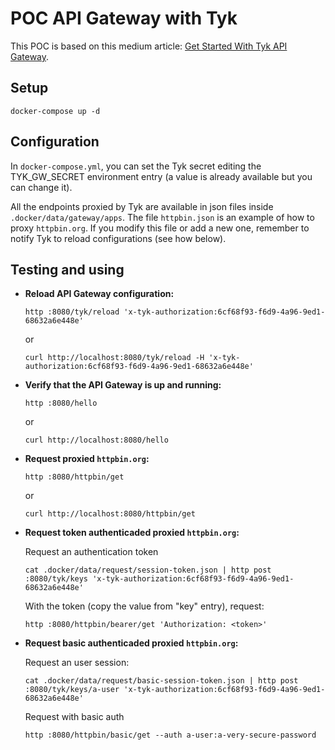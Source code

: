 # POC API Gateway with Tyk

This POC is based on this medium article: [Get Started With Tyk API Gateway](https://medium.com/geekculture/get-started-with-tyk-api-gateway-aae127186e1b).

## Setup

```
docker-compose up -d
```

## Configuration

In `docker-compose.yml`, you can set the Tyk secret editing the TYK_GW_SECRET environment entry (a value is already available but you can change it).

All the endpoints proxied by Tyk are available in json files inside `.docker/data/gateway/apps`. The file `httpbin.json` is an example of how to proxy `httpbin.org`. If you modify this file or add a new one, remember to notify Tyk to reload configurations (see how below).

## Testing and using

- **Reload API Gateway configuration:**

    ```
    http :8080/tyk/reload 'x-tyk-authorization:6cf68f93-f6d9-4a96-9ed1-68632a6e448e'
    ```

    or

    ```
    curl http://localhost:8080/tyk/reload -H 'x-tyk-authorization:6cf68f93-f6d9-4a96-9ed1-68632a6e448e'
    ```

- **Verify that the API Gateway is up and running:**

    ```
    http :8080/hello
    ```

    or

    ```
    curl http://localhost:8080/hello
    ```

- **Request proxied `httpbin.org`:**

   ```
   http :8080/httpbin/get
   ```

   or

   ```
   curl http://localhost:8080/httpbin/get
   ```

- **Request token authenticaded proxied `httpbin.org`:**

    Request an authentication token
    ```
    cat .docker/data/request/session-token.json | http post :8080/tyk/keys 'x-tyk-authorization:6cf68f93-f6d9-4a96-9ed1-68632a6e448e'
    ```

    With the token (copy the value from "key" entry), request:
    ```
    http :8080/httpbin/bearer/get 'Authorization: <token>'
    ```

- **Request basic authenticaded proxied `httpbin.org`:**

    Request an user session:
    ```
    cat .docker/data/request/basic-session-token.json | http post :8080/tyk/keys/a-user 'x-tyk-authorization:6cf68f93-f6d9-4a96-9ed1-68632a6e448e'
    ```

    Request with basic auth
    ```
    http :8080/httpbin/basic/get --auth a-user:a-very-secure-password
    ```